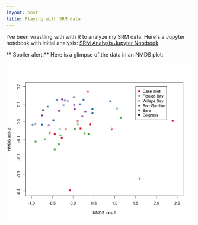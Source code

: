 ```yaml
---
layout: post
title: Playing with SRM data
---
```


I've been wrastling with with R to analyze my SRM data. Here's a Jupyter notebook with initial analysis: [ SRM Analysis Jupyter Notebook](https://github.com/laurahspencer/Geoduck-DNR/blob/master/Documentation/SRM%20Data%20Analysis.ipynb)

** Spoiler alert:** Here is a glimpse of the data in an NMDS plot: 

![zoomed in nmds](https://github.com/laurahspencer/Geoduck-DNR/blob/master/Analyses/2017-August_SRM-Analysis/2017-08-24-zoomed-mean-sample-nmds.png?raw=true)
